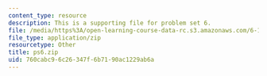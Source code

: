 ```yaml
---
content_type: resource
description: This is a supporting file for problem set 6.
file: /media/https%3A/open-learning-course-data-rc.s3.amazonaws.com/6-170-laboratory-in-software-engineering-fall-2005/760cabc96c26347f6b7190ac1229ab6a_ps6.zip
file_type: application/zip
resourcetype: Other
title: ps6.zip
uid: 760cabc9-6c26-347f-6b71-90ac1229ab6a
---
```

